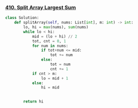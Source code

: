 ### [410. Split Array Largest Sum](https://leetcode.com/problems/split-array-largest-sum)

```python
class Solution:    
    def splitArray(self, nums: List[int], m: int) -> int:
        lo, hi = max(nums), sum(nums)
        while lo < hi:
            mid = (lo + hi) // 2
            tot, cnt = 0, 1
            for num in nums:
                if tot+num <= mid:
                    tot += num
                else:
                    tot = num
                    cnt += 1
            if cnt > m:
                lo = mid + 1
            else:
                hi = mid
            
        
        return hi
```

